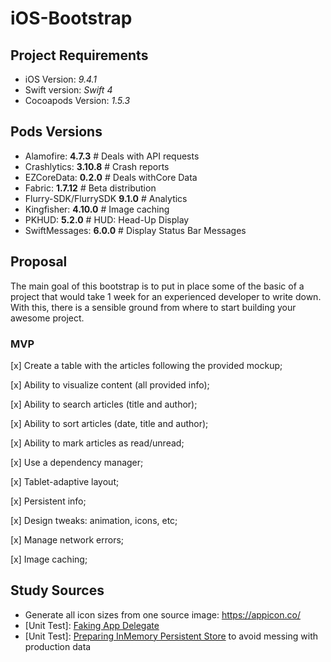 # iOS-Bootstrap

## Project Requirements

* iOS Version: *9.4.1*
* Swift version: *Swift 4*
* Cocoapods Version: *1.5.3*

## Pods Versions

* Alamofire: **4.7.3**                  # Deals with API requests
* Crashlytics: **3.10.8**               # Crash reports
* EZCoreData: **0.2.0**                 # Deals withCore Data
* Fabric: **1.7.12**                    # Beta distribution
* Flurry-SDK/FlurrySDK **9.1.0**        # Analytics
* Kingfisher: **4.10.0**                # Image caching
* PKHUD: **5.2.0**                      # HUD: Head-Up Display
* SwiftMessages: **6.0.0**              # Display Status Bar Messages

## Proposal

The main goal of this bootstrap is to put in place some of the basic of a project that would take 1 week for an experienced developer to write down. With this, there is a sensible ground from where to start building your awesome project.

### MVP

[x] Create a table with the articles following the provided mockup;

[x] Ability to visualize content (all provided info);

[x] Ability to search articles (title and author);

[x] Ability to sort articles (date, title and author);

[x] Ability to mark articles as read/unread;

[x] Use a dependency manager;

[x] Tablet-adaptive layout;

[x] Persistent info;

[x] Design tweaks: animation, icons, etc;

[x] Manage network errors;

[x] Image caching;

## Study Sources

* Generate all icon sizes from one source image: https://appicon.co/
* [Unit Test]: [Faking App Delegate](https://marcosantadev.com/fake-appdelegate-unit-testing-swift/)
* [Unit Test]: [Preparing InMemory Persistent Store](https://medium.com/flawless-app-stories/cracking-the-tests-for-core-data-15ef893a3fee) to avoid messing with production data
